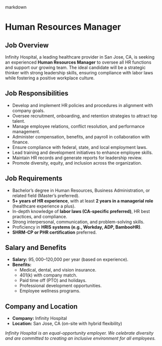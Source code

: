 markdown
# **Human Resources Manager**  

## **Job Overview**  
Infinity Hospital, a leading healthcare provider in San Jose, CA, is seeking an experienced **Human Resources Manager** to oversee all HR functions and support our growing team. The ideal candidate will be a strategic thinker with strong leadership skills, ensuring compliance with labor laws while fostering a positive workplace culture.  

## **Job Responsibilities**  
- Develop and implement HR policies and procedures in alignment with company goals.  
- Oversee recruitment, onboarding, and retention strategies to attract top talent.  
- Manage employee relations, conflict resolution, and performance management.  
- Administer compensation, benefits, and payroll in collaboration with finance.  
- Ensure compliance with federal, state, and local employment laws.  
- Lead training and development initiatives to enhance employee skills.  
- Maintain HR records and generate reports for leadership review.  
- Promote diversity, equity, and inclusion across the organization.  

## **Job Requirements**  
- Bachelor’s degree in Human Resources, Business Administration, or related field (Master’s preferred).  
- **5+ years of HR experience**, with at least **2 years in a managerial role** (healthcare experience a plus).  
- In-depth knowledge of **labor laws (CA-specific preferred)**, HR best practices, and compliance.  
- Strong interpersonal, communication, and problem-solving skills.  
- Proficiency in **HRIS systems (e.g., Workday, ADP, BambooHR)**.  
- **SHRM-CP or PHR certification** preferred.  

## **Salary and Benefits**  
- **Salary:** $95,000–$120,000 per year (based on experience).  
- **Benefits:**  
  - Medical, dental, and vision insurance.  
  - 401(k) with company match.  
  - Paid time off (PTO) and holidays.  
  - Professional development opportunities.  
  - Employee wellness programs.  

## **Company and Location**  
- **Company:** Infinity Hospital  
- **Location:** San Jose, CA (on-site with hybrid flexibility)  

*Infinity Hospital is an equal-opportunity employer. We celebrate diversity and are committed to creating an inclusive environment for all employees.*